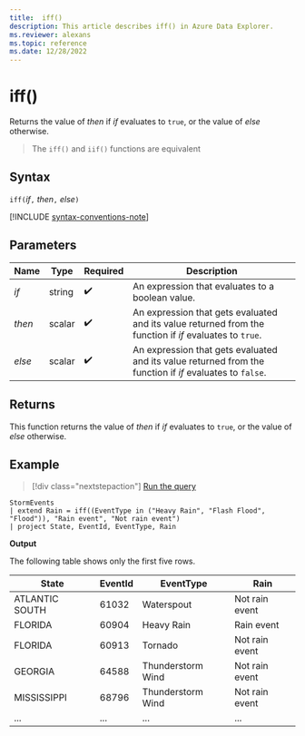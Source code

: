 ```yaml
---
title:  iff()
description: This article describes iff() in Azure Data Explorer.
ms.reviewer: alexans
ms.topic: reference
ms.date: 12/28/2022
---
```

# iff()

Returns the value of *then* if *if* evaluates to `true`,
or the value of *else* otherwise.

> The `iff()` and `iif()` functions are equivalent

## Syntax

`iff(`*if*`,` *then*`,` *else*`)`

[!INCLUDE [syntax-conventions-note](../../includes/syntax-conventions-note.md)]

## Parameters

| Name | Type | Required | Description |
|--|--|--|--|
|*if*| string |  :heavy_check_mark: | An expression that evaluates to a boolean value.|
|*then*| scalar |  :heavy_check_mark: | An expression that gets evaluated and its value returned from the function if *if* evaluates to `true`.|
|*else*| scalar |  :heavy_check_mark: | An expression that gets evaluated and its value returned from the function if *if* evaluates to `false`.|

## Returns

This function returns the value of *then* if *if* evaluates to `true`,
or the value of *else* otherwise.

## Example

> [!div class="nextstepaction"]
> <a href="https://dataexplorer.azure.com/clusters/help/databases/Samples?query=H4sIAAAAAAAAAwsuyS/KdS1LzSsp5qpRSK0oSc1LUQhKzMxTsFXITEvT0ADLhVQWpCoAxTSUPFITyyrBCpR0FJTcchKLMxTccvLzUyBcEENTE8gEG5EK0guS8MsvUShCiGgCrSooys9KTS5RCC5JLEnVUQBb45kCZYDs0wHbAgAA0TJCoAAAAA==" target="_blank">Run the query</a>

```kusto
StormEvents
| extend Rain = iff((EventType in ("Heavy Rain", "Flash Flood", "Flood")), "Rain event", "Not rain event")
| project State, EventId, EventType, Rain
```

**Output**

The following table shows only the first five rows.

|State|EventId|EventType|Rain|
|--|--|--|--|
|ATLANTIC SOUTH| 61032 |Waterspout |Not rain event
|FLORIDA| 60904 |Heavy Rain |Rain event
|FLORIDA| 60913 |Tornado |Not rain event
|GEORGIA| 64588 |Thunderstorm Wind |Not rain event
|MISSISSIPPI| 68796 |Thunderstorm Wind |Not rain event
|...|...|...|...|
